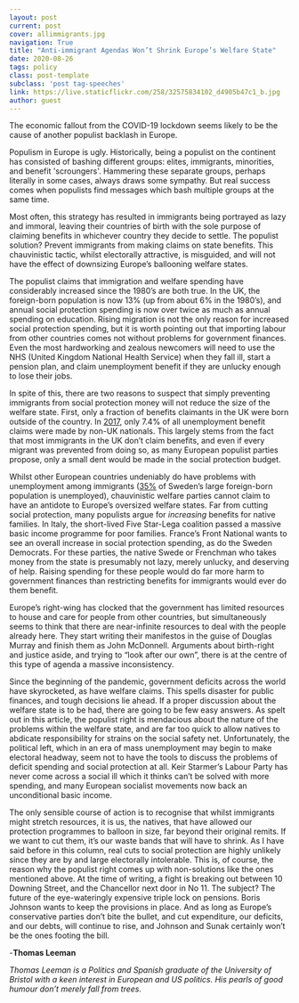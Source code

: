 ```yaml
---
layout: post
current: post
cover: allimmigrants.jpg
navigation: True
title: "Anti-immigrant Agendas Won’t Shrink Europe’s Welfare State"
date: 2020-08-26
tags: policy
class: post-template
subclass: 'post tag-speeches'
link: https://live.staticflickr.com/258/32575834102_d4905b47c1_b.jpg
author: guest
---
```

The economic fallout from the COVID-19 lockdown seems likely to be the cause of another populist backlash in Europe.

  

Populism in Europe is ugly. Historically, being a populist on the continent has consisted of bashing different groups: elites, immigrants, minorities, and benefit 'scroungers'. Hammering these separate groups, perhaps literally in some cases, always draws some sympathy. But real success comes when populists find messages which bash multiple groups at the same time.

  

Most often, this strategy has resulted in immigrants being portrayed as lazy and immoral, leaving their countries of birth with the sole purpose of claiming benefits in whichever country they decide to settle. The populist solution? Prevent immigrants from making claims on state benefits. This chauvinistic tactic, whilst electorally attractive, is misguided, and will not have the effect of downsizing Europe’s ballooning welfare states.

  

The populist claims that immigration and welfare spending have considerably increased since the 1980’s are both true. In the UK, the foreign-born population is now 13% (up from about 6% in the 1980’s), and annual social protection spending is now over twice as much as annual spending on education. Rising migration is not the only reason for increased social protection spending, but it is worth pointing out that importing labour from other countries comes not without problems for government finances. Even the most hardworking and zealous newcomers will need to use the NHS (United Kingdom National Health Service) when they fall ill, start a pension plan, and claim unemployment benefit if they are unlucky enough to lose their jobs.

  

In spite of this, there are two reasons to suspect that simply preventing immigrants from social protection money will not reduce the size of the welfare state. First, only a fraction of benefits claimants in the UK were born outside of the country. In [2017](https://commonslibrary.parliament.uk/research-briefings/cbp-7445/), only 7.4% of all unemployment benefit claims were made by non-UK nationals. This largely stems from the fact that most immigrants in the UK don’t claim benefits, and even if every migrant was prevented from doing so, as many European populist parties propose, only a small dent would be made in the social protection budget.

  

Whilst other European countries undeniably do have problems with unemployment among immigrants ([35%](https://www.scb.se/contentassets/bfca27069b504896af1244d3c837f544/am0401_2017k03_sm_am110sm1704.pdf) of Sweden’s large foreign-born population is unemployed), chauvinistic welfare parties cannot claim to have an antidote to Europe’s oversized welfare states. Far from cutting social protection, many populists argue for *increasing* benefits for native families. In Italy, the short-lived Five Star-Lega coalition passed a massive basic income programme for poor families. France’s Front National wants to see an overall increase in social protection spending, as do the Sweden Democrats. For these parties, the native Swede or Frenchman who takes money from the state is presumably not lazy, merely unlucky, and deserving of help. Raising spending for these people would do far more harm to government finances than restricting benefits for immigrants would ever do them benefit.

  

Europe’s right-wing has clocked that the government has limited resources to house and care for people from other countries, but simultaneously seems to think that there are near-infinite resources to deal with the people already here. They start writing their manifestos in the guise of Douglas Murray and finish them as John McDonnell. Arguments about birth-right and justice aside, and trying to “look after our own”, there is at the centre of this type of agenda a massive inconsistency.

  

Since the beginning of the pandemic, government deficits across the world have skyrocketed, as have welfare claims. This spells disaster for public finances, and tough decisions lie ahead. If a proper discussion about the welfare state is to be had, there are going to be few easy answers. As spelt out in this article, the populist right is mendacious about the nature of the problems within the welfare state, and are far too quick to allow natives to abdicate responsibility for strains on the social safety net. Unfortunately, the political left, which in an era of mass unemployment may begin to make electoral headway, seem not to have the tools to discuss the problems of deficit spending and social protection at all. Keir Starmer’s Labour Party has never come across a social ill which it thinks can’t be solved with more spending, and many European socialist movements now back an unconditional basic income.

  

The only sensible course of action is to recognise that whilst immigrants might stretch resources, it is us, the natives, that have allowed our protection programmes to balloon in size, far beyond their original remits. If we want to cut them, it’s our waste bands that will have to shrink. As I have said before in this column, real cuts to social protection are highly unlikely since they are by and large electorally intolerable. This is, of course, the reason why the populist right comes up with non-solutions like the ones mentioned above. At the time of writing, a fight is breaking out between 10 Downing Street, and the Chancellor next door in No 11. The subject? The future of the eye-wateringly expensive triple lock on pensions. Boris Johnson wants to keep the provisions in place. And as long as Europe’s conservative parties don’t bite the bullet, and cut expenditure, our deficits, and our debts, will continue to rise, and Johnson and Sunak certainly won’t be the ones footing the bill.

-**Thomas Leeman**

*Thomas Leeman is a Politics and Spanish graduate of the University of Bristol with a keen interest in European and US politics. His pearls of good humour don’t merely fall from trees.*
